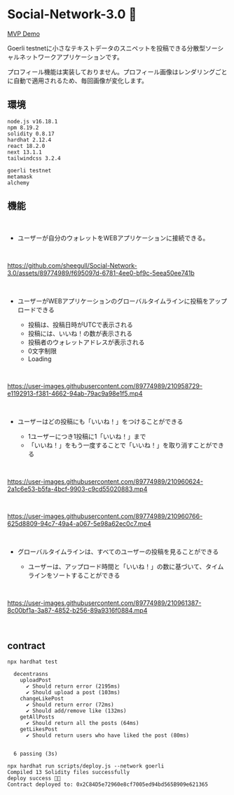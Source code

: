 # Social-Network-3.0 💫

[MVP Demo](https://social-network-3-0.vercel.app/)

Goerli testnetに小さなテキストデータのスニペットを投稿できる分散型ソーシャルネットワークアプリケーションです。

プロフィール機能は実装しておりません。プロフィール画像はレンダリングごとに自動で適用されるため、毎回画像が変化します。

## 環境
```
node.js v16.18.1
npm 8.19.2
solidity 0.8.17
hardhat 2.12.4
react 18.2.0
next 13.1.1
tailwindcss 3.2.4

goerli testnet
metamask
alchemy
```

## 機能
<br />

- ユーザーが自分のウォレットをWEBアプリケーションに接続できる。
<br />

  https://github.com/sheegull/Social-Network-3.0/assets/89774989/f695097d-6781-4ee0-bf9c-5eea50ee741b
    
<br />

- ユーザーがWEBアプリケーションのグローバルタイムラインに投稿をアップロードできる

    - 投稿は、投稿日時がUTCで表示される
    - 投稿には、いいね！の数が表示される
    - 投稿者のウォレットアドレスが表示される
    - 0文字制限
    - Loading
 
<br />
 
  https://user-images.githubusercontent.com/89774989/210958729-e1192913-f381-4662-94ab-79ac9a98e1f5.mp4
  
<br />

- ユーザーはどの投稿にも「いいね！」をつけることができる

    - 1ユーザーにつき1投稿に1「いいね！」まで
    - 「いいね！」をもう一度することで「いいね！」を取り消すことができる
    
<br />

  https://user-images.githubusercontent.com/89774989/210960624-2a1c6e53-b5fa-4bcf-9903-c9cd55020883.mp4

<br />

  https://user-images.githubusercontent.com/89774989/210960766-625d8809-94c7-49a4-a067-5e98a62ec0c7.mp4

<br />

- グローバルタイムラインは、すべてのユーザーの投稿を見ることができる

    - ユーザーは、アップロード時間と「いいね！」の数に基づいて、タイムラインをソートすることができる
    
<br />

  https://user-images.githubusercontent.com/89774989/210961387-8c00bf1a-3a87-4852-b256-89a9316f0884.mp4

<br />

## contract

```
npx hardhat test

  decentrasns
    uploadPost
      ✔ Should return error (2195ms)
      ✔ Should upload a post (103ms)
    changeLikePost
      ✔ Should return error (72ms)
      ✔ Should add/remove like (132ms)
    getAllPosts
      ✔ Should return all the posts (64ms)
    getLikesPost
      ✔ Should return users who have liked the post (80ms)


  6 passing (3s)
```

```
npx hardhat run scripts/deploy.js --network goerli
Compiled 13 Solidity files successfully
deploy success 🎉🎉
Contract deployed to: 0x2C84D5e72960e8cf7005ed94bd565B909e621365
```
